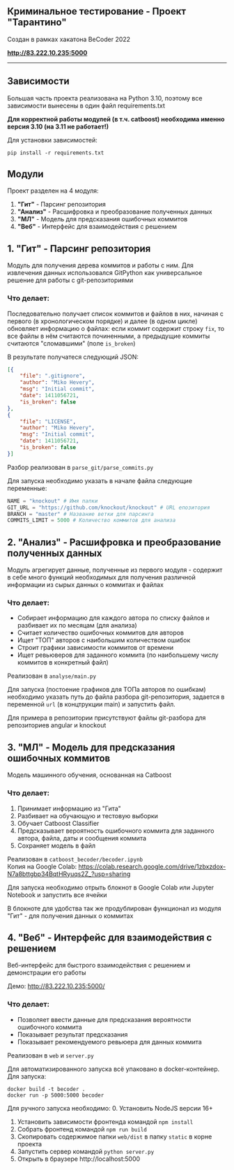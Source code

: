 ## Криминальное тестирование - Проект "Тарантино"

Создан в рамках хакатона BeCoder 2022

**http://83.222.10.235:5000**

---

## Зависимости
Большая часть проекта реализована на Python 3.10, поэтому все зависимости вынесены в один файл requirements.txt

**Для корректной работы модулей (в т.ч. catboost) необходима именно версия 3.10 (на 3.11 не работает!)**  

Для установки зависимостей:
```shell
pip install -r requirements.txt
```

## Модули
Проект разделен на 4 модуля:

1. **"Гит"** - Парсинг репозитория
2. **"Анализ"** - Расшифровка и преобразование полученных данных
2. **"МЛ"** - Модель для предсказания ошибочных коммитов
3. **"Веб"** - Интерфейс для взаимодействия с решением

## 1. "Гит" - Парсинг репозитория
Модуль для получения дерева коммитов и работы с ним. Для извлечения данных использовался GitPython
как универсальное решение для работы с git-репозиториями

### Что делает:
Последовательно получает список коммитов и файлов в них, начиная с первого (в хронологическом порядке) и далее
(в одном цикле) обновляет информацию о файлах: если коммит содержит строку `fix`, то все файлы в нём считаются починенными,
а предыдущие коммиты считаются "сломавшими" (поле `is_broken`)

В результате получатеся следующий JSON:

```json
[{
    "file": ".gitignore",
    "author": "Miko Hevery",
    "msg": "Initial commit",
    "date": 1411056721,
    "is_broken": false
},
{
    "file": "LICENSE",
    "author": "Miko Hevery",
    "msg": "Initial commit",
    "date": 1411056721,
    "is_broken": false
}]
```

Разбор реализован в `parse_git/parse_commits.py`

Для запуска необходимо указать в начале файла следующие переменные:

```python
NAME = "knockout" # Имя папки
GIT_URL = "https://github.com/knockout/knockout" # URL епозитория
BRANCH = "master" # Название ветки для парсинга
COMMITS_LIMIT = 5000 # Количество коммитов для анализа
```

## 2. "Анализ" - Расшифровка и преобразование полученных данных
Модуль агрегирует данные, полученные из первого модуля - содержит в себе много функций необходимых
для получения различной информации из сырых данных о коммитах и файлах

### Что делает:
- Собирает информацию для каждого автора по списку файлов и разбивает их по месяцам (для анализа)
- Считает количество ошибочных коммитов для авторов
- Ищет "ТОП" авторов с наибольшим количеством ошибок
- Строит графики зависимости коммитов от времени
- Ищет ревьюверов для заданного коммита (по наибольшему числу коммитов в конкретный файл)

Реализован в `analyse/main.py`

Для запуска (постоение графиков для ТОПа авторов по ошибкам) необходимо указать
путь до файла разбора git-репозитория, задается в переменной `url` (в концтрукции main) и запустить файл.

Для примера в репозитории присутствуют файлы git-разбора для репозиториев angular и knockout 


## 3. "МЛ" - Модель для предсказания ошибочных коммитов
Модель машинного обучения, основанная на Catboost

### Что делает:
1. Принимает информацию из "Гита"
2. Разбивает на обучающую и тестовую выборки
3. Обучает Catboost Classifier
4. Предсказывает вероятность ошибочного коммита для заданного автора, файла, даты и сообщения коммита
5. Сохраняет модель в файл

Реализован в `catboost_becoder/becoder.ipynb`  
Копия на Google Colab: https://colab.research.google.com/drive/1zbxzdox-N7a8bttgbp34BqtHRyuqs2Z_?usp=sharing

Для запуска необходимо отрыть блокнот в Google Colab или Jupyter Notebook и запустить все ячейки

В блокноте для удобства так же продублирован функционал из модуля "Гит" - для получения данных о коммитах

## 4. "Веб" - Интерфейс для взаимодействия с решением
Веб-интерфейс для быстрого взаимодействия с решением и демонстрации его работы


Демо: http://83.222.10.235:5000/

### Что делает:
- Позволяет ввести данные для предсказания вероятности ошибочного коммита
- Показывает результат предсказания
- Показывает рекомендуемого ревьюера для данных коммита

Реализован в `web` и `server.py`

Для автоматизированного запуска всё упаковано в docker-контейнер. Для запуска:
```shell
docker build -t becoder .
docker run -p 5000:5000 becoder
```

Для ручного запуска необходимо:
0. Установить NodeJS версии 16+
1. Установить зависимости фронтенда командой `npm install`
2. Собрать фронтенд командой `npm run build`
3. Скопировать содержимое папки `web/dist` в папку `static` в корне проекта
4. Запустить сервер командой `python server.py`
5. Открыть в браузере http://localhost:5000
